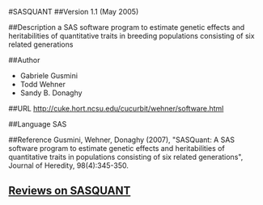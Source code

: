 #SASQUANT
##Version
1.1 (May 2005)

##Description
a SAS software program to estimate genetic effects and heritabilities of quantitative traits in breeding populations consisting of six related generations

##Author
* Gabriele Gusmini
* Todd Wehner
* Sandy B. Donaghy

##URL
http://cuke.hort.ncsu.edu/cucurbit/wehner/software.html

##Language
SAS

##Reference
Gusmini, Wehner, Donaghy (2007), "SASQuant: A SAS software program to estimate genetic effects and heritabilities of quantitative traits in populations consisting of six related generations", Journal of Heredity, 98(4):345-350.


## [Reviews on SASQUANT](https://github.com/gaow/genetic-analysis-software/issues/496)